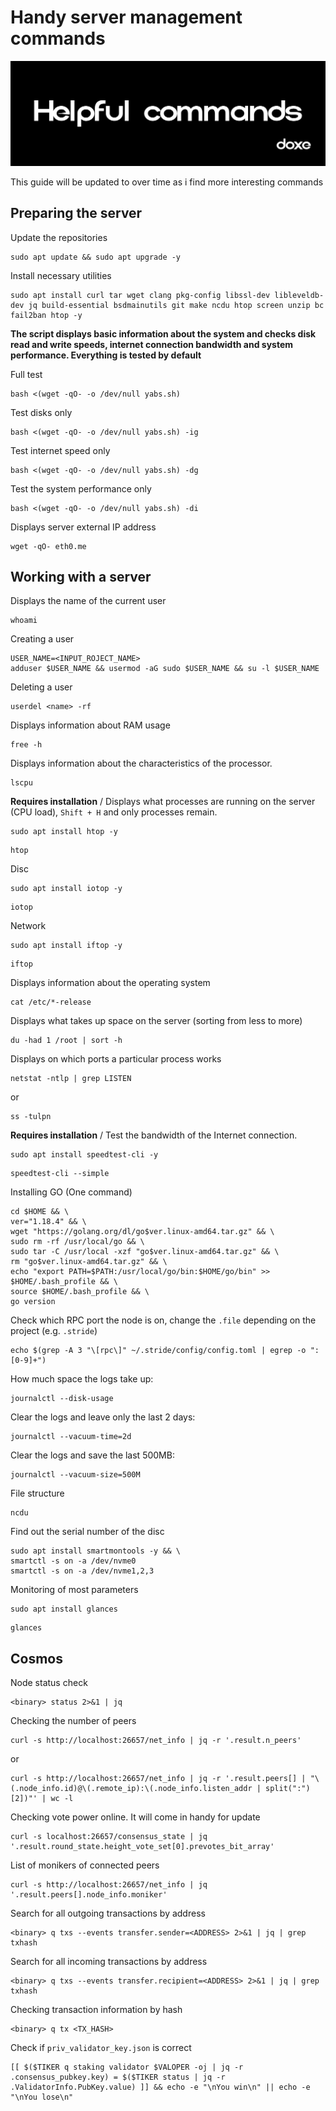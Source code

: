 # Handy server management commands
![cmd](https://github.com/doxe1/useful-cmd/blob/main/cmd.png)

This guide will be updated to over time as i find more interesting commands

## Preparing the server

Update the repositories
```
sudo apt update && sudo apt upgrade -y
```
Install necessary utilities
```
sudo apt install curl tar wget clang pkg-config libssl-dev libleveldb-dev jq build-essential bsdmainutils git make ncdu htop screen unzip bc fail2ban htop -y
```
**The script displays basic information about the system and checks disk read and write speeds, internet connection bandwidth and system performance. Everything is tested by default**

Full test
```
bash <(wget -qO- -o /dev/null yabs.sh)
```
Test disks only
```
bash <(wget -qO- -o /dev/null yabs.sh) -ig
```
Test internet speed only
```
bash <(wget -qO- -o /dev/null yabs.sh) -dg
```
Test the system performance only
```
bash <(wget -qO- -o /dev/null yabs.sh) -di
```
Displays server external IP address
```
wget -qO- eth0.me
```

## Working with a server

Displays the name of the current user
```
whoami
```
Creating a user
```
USER_NAME=<INPUT_ROJECT_NAME>
adduser $USER_NAME && usermod -aG sudo $USER_NAME && su -l $USER_NAME
```
Deleting a user
```
userdel <name> -rf
```
Displays information about RAM usage
```
free -h
```
Displays information about the characteristics of the processor.
```
lscpu
```
**Requires installation** / Displays what processes are running on the server (CPU load), `Shift + H` and only processes remain. 
```
sudo apt install htop -y
```
```
htop
```
Disc
```
sudo apt install iotop -y
```
```
iotop
```
Network
```
sudo apt install iftop -y
```
```
iftop
```
Displays information about the operating system
```
cat /etc/*-release
```
Displays what takes up space on the server (sorting from less to more)
```
du -had 1 /root | sort -h
```
Displays on which ports a particular process works
```
netstat -ntlp | grep LISTEN
```
or
```
ss -tulpn
```
**Requires installation** / Test the bandwidth of the Internet connection.
```
sudo apt install speedtest-cli -y
```
```
speedtest-cli --simple
```
Installing GO (One command)
```
cd $HOME && \
ver="1.18.4" && \
wget "https://golang.org/dl/go$ver.linux-amd64.tar.gz" && \
sudo rm -rf /usr/local/go && \
sudo tar -C /usr/local -xzf "go$ver.linux-amd64.tar.gz" && \
rm "go$ver.linux-amd64.tar.gz" && \
echo "export PATH=$PATH:/usr/local/go/bin:$HOME/go/bin" >> $HOME/.bash_profile && \
source $HOME/.bash_profile && \
go version
```
Check which RPC port the node is on, change the `.file` depending on the project (e.g. `.stride`)
```
echo $(grep -A 3 "\[rpc\]" ~/.stride/config/config.toml | egrep -o ":[0-9]+")
```
How much space the logs take up:
```
journalctl --disk-usage
```
Clear the logs and leave only the last 2 days:
```
journalctl --vacuum-time=2d
```
Clear the logs and save the last 500MB:
```
journalctl --vacuum-size=500M
```
File structure
```
ncdu
```
Find out the serial number of the disc
```
sudo apt install smartmontools -y && \
smartctl -s on -a /dev/nvme0
smartctl -s on -a /dev/nvme1,2,3 
```
Monitoring of most parameters
```
sudo apt install glances
```
```
glances
```
## Cosmos
Node status check
```
<binary> status 2>&1 | jq
```
Checking the number of peers
```
curl -s http://localhost:26657/net_info | jq -r '.result.n_peers'
```
or
```
curl -s http://localhost:26657/net_info | jq -r '.result.peers[] | "\(.node_info.id)@\(.remote_ip):\(.node_info.listen_addr | split(":")[2])"' | wc -l
```
Checking vote power online. It will come in handy for update
```
curl -s localhost:26657/consensus_state | jq '.result.round_state.height_vote_set[0].prevotes_bit_array'
```
List of monikers of connected peers
```
curl -s http://localhost:26657/net_info | jq '.result.peers[].node_info.moniker'
```
Search for all outgoing transactions by address
```
<binary> q txs --events transfer.sender=<ADDRESS> 2>&1 | jq | grep txhash
```
Search for all incoming transactions by address
```
<binary> q txs --events transfer.recipient=<ADDRESS> 2>&1 | jq | grep txhash
```
Checking transaction information by hash
```
<binary> q tx <TX_HASH>
```
Check if `priv_validator_key.json` is correct
```
[[ $($TIKER q staking validator $VALOPER -oj | jq -r .consensus_pubkey.key) = $($TIKER status | jq -r .ValidatorInfo.PubKey.value) ]] && echo -e "\nYou win\n" || echo -e "\nYou lose\n"
```
